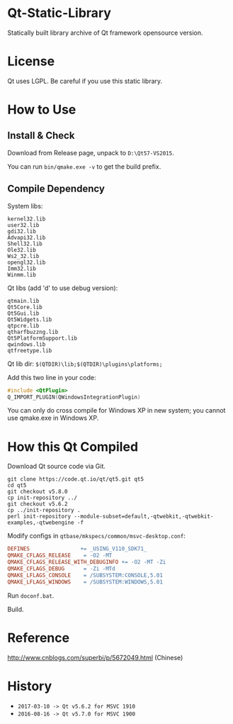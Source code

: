 ﻿# Qt-Static-Library
Statically built library archive of Qt framework opensource version.

License
===
Qt uses LGPL. Be careful if you use this static library.

How to Use
===

Install & Check
---
Download from Release page, unpack to `D:\Qt57-VS2015`.

You can run `bin/qmake.exe -v` to get the build prefix.

Compile Dependency
---
System libs:
```
kernel32.lib
user32.lib
gdi32.lib
Advapi32.lib
Shell32.lib
Ole32.lib
Ws2_32.lib
opengl32.lib
Imm32.lib
Winmm.lib
```
Qt libs (add 'd' to use debug version):
```
qtmain.lib
Qt5Core.lib
Qt5Gui.lib
Qt5Widgets.lib
qtpcre.lib
qtharfbuzzng.lib
Qt5PlatformSupport.lib
qwindows.lib
qtfreetype.lib
```
Qt lib dir: `$(QTDIR)\lib;$(QTDIR)\plugins\platforms;`

Add this two line in your code:
```C++
#include <QtPlugin>
Q_IMPORT_PLUGIN(QWindowsIntegrationPlugin)
```

You can only do cross compile for Windows XP in new system; you cannot use qmake.exe in Windows XP.

How this Qt Compiled
===

Download Qt source code via Git.
```shell
git clone https://code.qt.io/qt/qt5.git qt5
cd qt5
git checkout v5.8.0
cp init-repository ../
git checkout v5.6.2
cp ../init-repository .
perl init-repository --module-subset=default,-qtwebkit,-qtwebkit-examples,-qtwebengine -f
```

Modify configs in `qtbase/mkspecs/common/msvc-desktop.conf`:
```Makefile
DEFINES                += _USING_V110_SDK71_
QMAKE_CFLAGS_RELEASE    = -O2 -MT
QMAKE_CFLAGS_RELEASE_WITH_DEBUGINFO += -O2 -MT -Zi
QMAKE_CFLAGS_DEBUG      = -Zi -MTd
QMAKE_LFLAGS_CONSOLE    = /SUBSYSTEM:CONSOLE,5.01
QMAKE_LFLAGS_WINDOWS    = /SUBSYSTEM:WINDOWS,5.01
```

Run `doconf.bat`.

Build.

Reference
===
http://www.cnblogs.com/superbi/p/5672049.html (Chinese)

History
===
* `2017-03-10 -> Qt v5.6.2 for MSVC 1910`
* `2016-08-16 -> Qt v5.7.0 for MSVC 1900`
